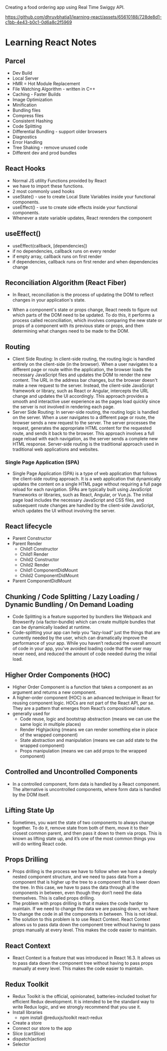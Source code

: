 Creating a food ordering app using Real Time Swiggy API.


https://github.com/dhruvbhatia1/learning-react/assets/65610188/728de8d1-c1bb-4e43-b0c1-0d6a8c2f5969




# Learning React Notes

## Parcel
- Dev Build
- Local Server
- HMR = Hot Module Replacement
- File Watching Algorithm - written in C++
- Caching - Faster Builds
- Image Optimization
- Minification
- Bundling files
- Compress files
- Consistent Hashing
- Code Splitting
-  Differential Bundling - support older browsers
- Diagnostics
- Error Handling
- Tree Shaking - remove unused code
- Different dev and prod bundles

## React Hooks
- Normal JS utility Functions provided by React
- we have to import these functions.
- 2 most commonly used hooks
- useState() - use to create Local State Variables inside your functional components.
- useEffect() - use to create side effects inside your functional components.
- Whenever a state variable updates, React rerenders the component

## useEffect()
- useEffect(callback, [dependencies])
- if no dependencies, callback runs on every render
- if empty array, callback runs on first render
- if dependencies, callback runs on first render and when dependencies change

## Reconciliation Algorithm (React Fiber)

- In React, reconciliation is the process of updating the DOM to reflect changes in your application's state.

- When a component's state or props change, React needs to figure out which parts of the DOM need to be updated. To do this, it performs a process called reconciliation, which involves comparing the new state or props of a component with its previous state or props, and then determining what changes need to be made to the DOM.

## Routing
- Client Side Routing: In client-side routing, the routing logic is handled entirely on the client-side (in the browser). When a user navigates to a different page or route within the application, the browser loads the necessary JavaScript files and updates the DOM to render the new content. The URL in the address bar changes, but the browser doesn't make a new request to the server. Instead, the client-side JavaScript framework or library, such as React or Angular, intercepts the URL change and updates the UI accordingly. This approach provides a smooth and interactive user experience as the pages load quickly since the server is not involved in rendering each page.
- Server Side Routing: In server-side routing, the routing logic is handled on the server. When a user navigates to a different page or route, the browser sends a new request to the server. The server processes the request, generates the appropriate HTML content for the requested route, and sends it back to the browser. This approach involves a full page reload with each navigation, as the server sends a complete new HTML response. Server-side routing is the traditional approach used in traditional web applications and websites.

### Single Page Application (SPA)
- Single Page Application (SPA) is a type of web application that follows the client-side routing approach. It is a web application that dynamically updates the content on a single HTML page without requiring a full page reload for each navigation. SPAs are typically built using JavaScript frameworks or libraries, such as React, Angular, or Vue.js. The initial page load includes the necessary JavaScript and CSS files, and subsequent route changes are handled by the client-side JavaScript, which updates the UI without involving the server.

## React lifecycle 
- Parent Constructor
- Parent Render
    - Child1 Constructor
    - Child1 Render
    - Child2 Constructor
    - Child2 Render
    - Child1 ComponentDidMount
    - Child2 ComponentDidMount
- Parent ComponentDidMount

## Chunking / Code Splitting / Lazy Loading / Dynamic Bundling / On Demand Loading
- Code Splitting is a feature supported by bundlers like Webpack and Browserify (via factor-bundle) which can create multiple bundles that can be dynamically loaded at runtime.
- Code-splitting your app can help you “lazy-load” just the things that are currently needed by the user, which can dramatically improve the performance of your app. While you haven’t reduced the overall amount of code in your app, you’ve avoided loading code that the user may never need, and reduced the amount of code needed during the initial load.

## Higher Order Components (HOC)
- Higher Order Component is a function that takes a component as an argument and returns a new component.
- A higher-order component (HOC) is an advanced technique in React for reusing component logic. HOCs are not part of the React API, per se. They are a pattern that emerges from React’s compositional nature.
- generally used for
    - Code reuse, logic and bootstrap abstraction (means we can use the same logic in multiple places)
    - Render Highjacking (means we can render something else in place of the wrapped component)
    - State abstraction and manipulation (means we can add state to the wrapped component)
    - Props manipulation (means we can add props to the wrapped component)

## Controlled and Uncontrolled Components
- In a controlled component, form data is handled by a React component. The alternative is uncontrolled components, where form data is handled by the DOM itself.

## Lifting State Up
- Sometimes, you want the state of two components to always change together. To do it, remove state from both of them, move it to their closest common parent, and then pass it down to them via props. This is known as lifting state up, and it’s one of the most common things you will do writing React code.   

## Props Drilling
- Props drilling is the process we have to follow when we have a deeply nested component structure, and we need to pass data from a component that is higher up the tree to a component that is lower down the tree. In this case, we have to pass the data through all the components in between, even though they don’t need the data themselves. This is called props drilling.
- The problem with props drilling is that it makes the code harder to maintain. If we need to change the data we are passing down, we have to change the code in all the components in between. This is not ideal.
- The solution to this problem is to use React Context. React Context allows us to pass data down the component tree without having to pass props manually at every level. This makes the code easier to maintain.

## React Context
- React Context is a feature that was introduced in React 16.3. It allows us to pass data down the component tree without having to pass props manually at every level. This makes the code easier to maintain.

## Redux Toolkit
- Redux Toolkit is the official, opinionated, batteries-included toolset for efficient Redux development. It is intended to be the standard way to write Redux logic, and we strongly recommend that you use it.
- Install libraries
    - npm install @reduxjs/toolkit react-redux
- Create a store
- Connect our store to the app
- Slice (cartSlice)
- dispatch(action)
- Selector
